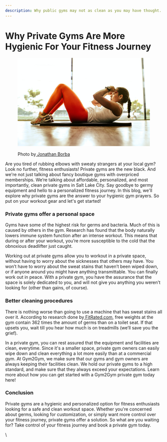 ```yaml
---
description: Why public gyms may not as clean as you may have thought...
---
```


# Why Private Gyms Are More Hygienic For Your Fitness Journey

<figure><img src=".gitbook/assets/rsz_jonathan-borba-lrqptqs7nqq-unsplash.jpeg" alt=""><figcaption><p>Photo by<a href="https://unsplash.com/@jonathanborba?utm_source=unsplash&#x26;utm_medium=referral&#x26;utm_content=creditCopyText"> Jonathan Borba</a></p></figcaption></figure>

Are you tired of rubbing elbows with sweaty strangers at your local gym? Look no further, fitness enthusiasts! Private gyms are the new black. And we're not just talking about fancy boutique gyms with overpriced memberships. We’re talking about affordable, personalized, and most importantly, clean private gyms in Salt Lake City. Say goodbye to germy equipment and hello to a personalized fitness journey. In this blog, we'll explore why private gyms are the answer to your hygienic gym prayers. So put on your workout gear and let's get started!

### Private gyms offer a personal space

Gyms have some of the highest risk for germs and bacteria. Much of this is caused by others in the gym. Research has found that the body naturally lowers immune system function after an intense workout. This means that during or after your workout, you’re more susceptible to the cold that the obnoxious deadlifter just caught.

Working out at private gyms allow you to workout in a private space, without having to worry about the sicknesses that others may have. You won’t have to worry about the sweat stains that haven’t been wiped down, or if anyone around you might have anything transmittable. You can finally work out in peace. With a private gym, you have the assurance that the space is solely dedicated to you, and will not give you anything you weren’t looking for (other than gains, of course).

### Better cleaning procedures

There is nothing worse than going to use a machine that has sweat stains all over it. According to research done by[ FitRated.com](https://www.fitrated.com/resources/examining-gym-cleanliness/), free weights at the gym contain 362 times the amount of germs than on a toilet seat. If that upsets you, wait till you hear how much is on treadmills (we’ll save you the grief).

In a private gym, you can rest assured that the equipment and facilities are clean, everytime. Since it's a smaller space, private gym owners can easily wipe down and clean everything a lot more easily than at a commercial gym. At Gym2Gym, we make sure that our gyms and gym owners are always keeping their facilities clean. We hold our private gyms to a high standard, and make sure that they always exceed your expectations. Learn more about how you can get started with a Gym2Gym private gym today here!

### Conclusion

Private gyms are a hygienic and personalized option for fitness enthusiasts looking for a safe and clean workout space. Whether you're concerned about germs, looking for customization, or simply want more control over your fitness journey, private gyms offer a solution. So what are you waiting for? Take control of your fitness journey and book a private gym today.

\

